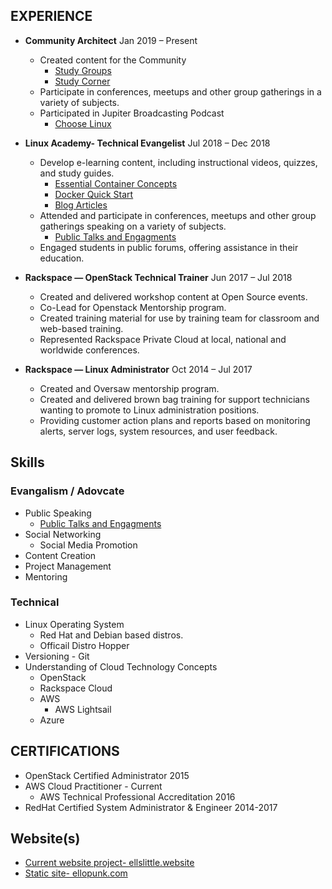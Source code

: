 ## EXPERIENCE

* **Community Architect**  Jan 2019 – Present
    * Created content for the Community
        * [Study Groups](https://www.youtube.com/watch?v=s2S0XBOZY_Y&list=PLTBrUPHkgPtzwY8buGaVTvAxgG97JWXK2)
        * [Study Corner](http://studycorner.live)
    * Participate in conferences, meetups and other group gatherings in a variety of subjects.
    * Participated in Jupiter Broadcasting Podcast 
      * [Choose Linux](https://chooselinux.show/)

* **Linux Academy- Technical Evangelist**  Jul 2018 – Dec 2018
    * Develop e-learning content, including instructional videos, quizzes, and study guides.  
        * [Essential Container Concepts](https://linuxacademy.com/linux/training/course/name/essential-container-concepts)
        * [Docker Quick Start ](https://linuxacademy.com/devops/training/course/name/docker-quick-start)
        * [Blog Articles](https://ellopunk.github.io/blog.html)
    *  Attended and participate in conferences, meetups and other group gatherings speaking on a variety of subjects.
       * [Public Talks and Engagments](https://github.com/Ellopunk/public_talks)
    *  Engaged students in public forums, offering assistance in their education. 


* **Rackspace — OpenStack Technical Trainer** Jun 2017 – Jul 2018
    * Created and delivered workshop content at Open Source events.
    * Co-Lead for Openstack Mentorship program.
    * Created training material for use by training team for classroom and web-based training. 
    * Represented Rackspace Private Cloud at local, national and worldwide conferences. 


* **Rackspace — Linux Administrator** Oct 2014 – Jul 2017
    * Created and Oversaw mentorship program.
    * Created and delivered brown bag training for support technicians wanting to promote to Linux administration positions. 
    * Providing customer action plans and reports based on monitoring alerts, server logs, system resources, and user feedback.


## Skills 

### Evangalism / Adovcate 

* Public Speaking 
    * [Public Talks and Engagments](https://github.com/Ellopunk/public_talks)
* Social Networking 
   * Social Media Promotion
* Content Creation 
* Project Management
* Mentoring 


### Technical 

* Linux Operating System 
    * Red Hat and Debian based distros. 
    * Officail Distro Hopper 
* Versioning - Git
* Understanding of Cloud Technology Concepts 
    * OpenStack
    * Rackspace Cloud
    * AWS
       * AWS Lightsail
    * Azure 

## CERTIFICATIONS

* OpenStack Certified Administrator 
2015
* AWS Cloud Practitioner - Current
   - AWS Technical Professional Accreditation
2016
* RedHat Certified System Administrator & Engineer 
2014-2017


## Website(s)

* [Current website project- ellslittle.website](https://ellslittle.website)
* [Static site- ellopunk.com](http://ellopunk.com)

